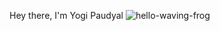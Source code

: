 Hey there, I'm Yogi Paudyal ![hello-waving-frog](https://github.com/YogiPaudyal/YogiPaudyal/assets/144118865/f1a96f55-3ac8-46ac-94df-624ed44adffc)
